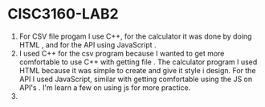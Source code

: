# CISC3160-LAB2

1. For CSV file progam I use C++, for the calculator it was done by doing HTML , and for the API using JavaScript .
2. I used C++ for the csv program because I wanted to get more comfortable to use C++ with getting file . The calculator program I used HTML because it was simple to create and give it style i design. For the API I used JavaScript, similar with getting comfortable using the JS on API's . I'm learn a few on using js for more practice. 
3. 
